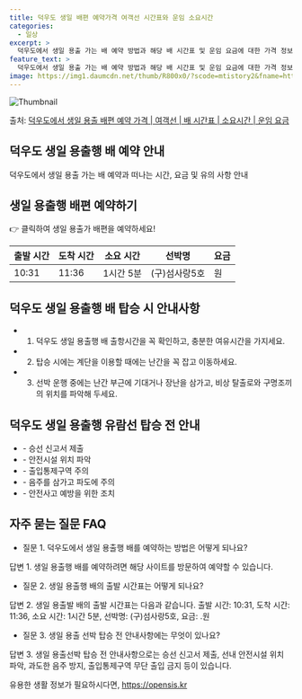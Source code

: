 ```yaml
---
title: 덕우도 생일 배편 예약가격 여객선 시간표와 운임 소요시간
categories:
  - 일상
excerpt: >
  덕우도에서 생일 용출 가는 배 예약 방법과 해당 배 시간표 및 운임 요금에 대한 가격 정보를 안내 드리겠습니다. 안전하고 재밋는 생일 용출행 여행을 위해 아래 정보 참고하시기 바랍니다. 생일 용출행 배편 예약하기 👈 클릭덕우도에서 생일 용출행 배 시간표출발 시간도착 시간소요 시간선박명요금10:3111:361시간 5분(구)섬사랑5호.원생일 용출행 배편 예약하기 👈 클릭덕우도에서 생일 용출행 여객선 탑승 시 이용수칙덕우도에서 생일 용출행을 위해 여객선에 탑승하실 때 꼭 숙지해야 할 이용수칙을 알려드립니다. 중요한 내용: 1) 덕우도에서 생일 용출행 배 출항시간을 꼭 확인하고, 미리 매표소로 가서 충분한 여유시간을 가지세요. 2) 배가 도착하여 내리고 난 후에 탑승하며, 계단을 이용할 때에는 난간을 꼭 잡고 ..
feature_text: >
  덕우도에서 생일 용출 가는 배 예약 방법과 해당 배 시간표 및 운임 요금에 대한 가격 정보를 안내 드리겠습니다. 안전하고 재밋는 생일 용출행 여행을 위해 아래 정보 참고하시기 바랍니다. 생일 용출행 배편 예약하기 👈 클릭덕우도에서 생일 용출행 배 시간표출발 시간도착 시간소요 시간선박명요금10:3111:361시간 5분(구)섬사랑5호.원생일 용출행 배편 예약하기 👈 클릭덕우도에서 생일 용출행 여객선 탑승 시 이용수칙덕우도에서 생일 용출행을 위해 여객선에 탑승하실 때 꼭 숙지해야 할 이용수칙을 알려드립니다. 중요한 내용: 1) 덕우도에서 생일 용출행 배 출항시간을 꼭 확인하고, 미리 매표소로 가서 충분한 여유시간을 가지세요. 2) 배가 도착하여 내리고 난 후에 탑승하며, 계단을 이용할 때에는 난간을 꼭 잡고 ..
image: https://img1.daumcdn.net/thumb/R800x0/?scode=mtistory2&fname=https%3A%2F%2Fblog.kakaocdn.net%2Fdn%2Fdt3t3Z%2FbtsHCrV0SFF%2Fr2CGnvQ2NxxYHfXcfAJOiK%2Fimg.webp
---
```


![Thumbnail](https://img1.daumcdn.net/thumb/R800x0/?scode=mtistory2&fname=https%3A%2F%2Fblog.kakaocdn.net%2Fdn%2Fdt3t3Z%2FbtsHCrV0SFF%2Fr2CGnvQ2NxxYHfXcfAJOiK%2Fimg.webp)

<p>출처: <a href="https://opensis.kr/entry/%EB%8D%95%EC%9A%B0%EB%8F%84%EC%97%90%EC%84%9C-%EC%83%9D%EC%9D%BC-%EC%9A%A9%EC%B6%9C-%EB%B0%B0%ED%8E%B8-%EC%98%88%EC%95%BD-%EA%B0%80%EA%B2%A9-%EC%97%AC%EA%B0%9D%EC%84%A0-%EB%B0%B0-%EC%8B%9C%EA%B0%84%ED%91%9C-%EC%86%8C%EC%9A%94%EC%8B%9C%EA%B0%84-%EC%9A%B4%EC%9E%84-%EC%9A%94%EA%B8%88" rel="dofollow">덕우도에서 생일 용출 배편 예약 가격 | 여객선 | 배 시간표 | 소요시간 | 운임 요금</a> </p>

## 덕우도 생일 용출행 배 예약 안내

덕우도에서 생일 용출 가는 배 예약과 떠나는 시간, 요금 및 유의 사항 안내

## 생일 용출행 배편 예약하기

👉 클릭하여 생일 용출가 배편을 예약하세요!

**출발 시간** | **도착 시간** | **소요 시간** | **선박명** | **요금**  
---|---|---|---|---  
10:31 | 11:36 | 1시간 5분 | (구)섬사랑5호 | 원  
  
## 덕우도 생일 용출행 배 탑승 시 안내사항

  * 1) 덕우도 생일 용출행 배 출항시간을 꼭 확인하고, 충분한 여유시간을 가지세요.
  * 2) 탑승 시에는 계단을 이용할 때에는 난간을 꼭 잡고 이동하세요.
  * 3) 선박 운행 중에는 난간 부근에 기대거나 장난을 삼가고, 비상 탈출로와 구명조끼의 위치를 파악해 두세요.

## 덕우도 생일 용출행 유람선 탑승 전 안내

  * \- 승선 신고서 제출
  * \- 안전시설 위치 파악
  * \- 출입통제구역 주의
  * \- 음주를 삼가고 파도에 주의
  * \- 안전사고 예방을 위한 조치

## 자주 묻는 질문 FAQ

  * 질문 1. 덕우도에서 생일 용출행 배를 예약하는 방법은 어떻게 되나요?

답변 1. 생일 용출행 배를 예약하려면 해당 사이트를 방문하여 예약할 수 있습니다.

  * 질문 2. 생일 용출행 배의 출발 시간표는 어떻게 되나요?

답변 2. 생일 용출발 배의 출발 시간표는 다음과 같습니다. 출발 시간: 10:31, 도착 시간: 11:36, 소요 시간: 1시간 5분,
선박명: (구)섬사랑5호, 요금: .원

  * 질문 3. 생일 용출 선박 탑승 전 안내사항에는 무엇이 있나요?

답변 3. 생일 용출선박 탑승 전 안내사항으로는 승선 신고서 제출, 선내 안전시설 위치 파악, 과도한 음주 방지, 출입통제구역 무단 출입
금지 등이 있습니다.



 

유용한 생활 정보가 필요하시다면, <a href="https://opensis.kr" rel="dofollow">https://opensis.kr</a>


